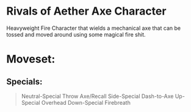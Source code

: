 # Rivals of Aether Axe Character
Heavyweight Fire Character that wields a mechanical axe that can be tossed and moved around using some magical fire shit.

# Moveset:
## Specials:
> Neutral-Special
>   Throw Axe/Recall
> Side-Special
>   Dash-to-Axe
> Up-Special
>   Overhead
> Down-Special
>   Firebreath
